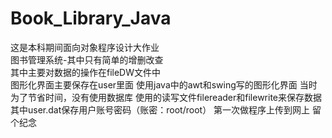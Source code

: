 # Book_Library_Java
这是本科期间面向对象程序设计大作业<br>
图书管理系统-其中只有简单的增删改查<br>
其中主要对数据的操作在fileDW文件中<br>
图形化界面主要保存在user里面
使用java中的awt和swing写的图形化界面
当时为了节省时间，没有使用数据库
使用的读写文件filereader和filewrite来保存数据
其中user.dat保存用户账号密码（账密：root/root）
第一次做程序上传到网上
留个纪念
